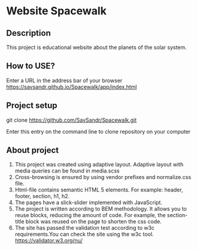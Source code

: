 #  Website Spacewalk
## Description
This project is educational website about the planets of the solar system.

## How to USE?

Enter a URL in the address bar of your browser
https://savsandr.github.io/Spacewalk/app/index.html

## Project setup
git clone https://github.com/SavSandr/Spacewalk.git

Enter this entry on the command line to clone repository on your computer

## About project
1. This project was created using adaptive layout. Adaptive layout with media queries can be found in media.scss
2. Cross-browsing is ensured by using vendor prefixes and normalize.css file.
3. Html-file contains semantic HTML 5 elements. For example: header, footer, section, h1, h2.
4. The pages have a slick-slider implemented with JavaScript.
5. The project is written according to BEM methodology. It allows you to reuse blocks, reducing the amount of code.
For example, the section-title block was reused on the page to shorten the css code.
6. The site has passed the validation test according to w3c requirements.You can check the site using the w3c tool. https://validator.w3.org/nu/

